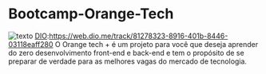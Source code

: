 # Bootcamp-Orange-Tech
![texto](img/img.png)
[DIO](link):https://web.dio.me/track/81278323-8916-401b-8446-03118eaff280
O Orange tech + é um projeto para você que deseja aprender do zero desenvolvimento front-end e back-end e tem o propósito de se preparar de verdade para as melhores vagas do mercado de tecnologia.
